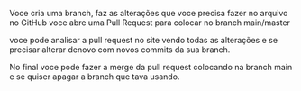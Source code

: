 Voce cria uma branch, faz as alterações que voce precisa fazer no arquivo
no GitHub voce abre uma Pull Request para colocar no branch main/master

voce pode analisar a pull request no site vendo todas as alterações e se precisar alterar denovo com novos commits da sua branch.

No final voce pode fazer a merge da pull request colocando na branch main e se quiser apagar a branch que tava usando.